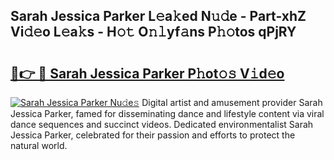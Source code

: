 ## Sarah Jessica Parker L𝚎a𝚔ed N𝚞𝚍e - Part-xhZ Vi𝚍𝚎o L𝚎a𝚔s - H𝚘𝚝 O𝚗𝚕yf𝚊ns P𝚑𝚘tos qPjRY

# <h2><a href="http://kf0dl0.oniu.top/?m=Sarah+Jessica+Parker">🔗👉 🔴 Sarah Jessica Parker P𝚑ot𝚘𝚜 V𝚒d𝚎o</a></h2>

[![Sarah Jessica Parker Nu𝚍e𝚜](https://i.imgur.com/0qMVB7G.gif)](http://kf0dl0.oniu.top/?m=Sarah+Jessica+Parker)
Digital artist and amusement provider Sarah Jessica Parker, famed for disseminating dance and lifestyle content via viral dance sequences and succinct videos. Dedicated environmentalist Sarah Jessica Parker, celebrated for their passion and efforts to protect the natural world.  
